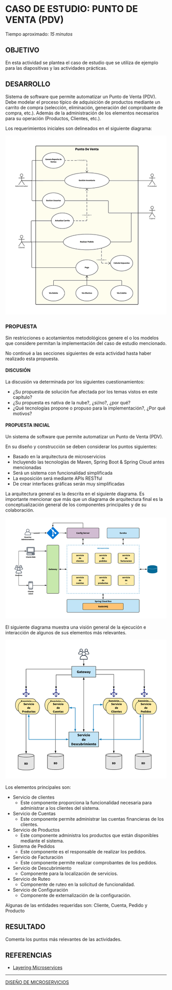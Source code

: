# CASO DE ESTUDIO: PUNTO DE VENTA (PDV)

Tiempo aproximado: _15 minutos_

## OBJETIVO

En esta actividad se plantea el caso de estudio que se utiliza de ejemplo para las diapositivas y las actividades prácticas.

## DESARROLLO

Sistema de software que permite automatizar un Punto de Venta (PDV). Debe modelar el proceso típico de adquisición de productos mediante un carrito de compra (selección, eliminación, generación del comprobante de compra, etc.). Además de la administración de los elementos necesarios para su operación (Productos, Clientes, etc.).

Los requerimientos iniciales son delineados en el siguiente diagrama:

![PUNTO DE VENTA - CASOS DE USO](mm/PDV-CU.png)

### PROPUESTA

Sin restricciones o acotamientos metodológicos genere el o los modelos que considere permitan la implementación del caso de estudio mencionado.

No continué a las secciones siguientes de esta actividad hasta haber realizado esta propuesta.

#### DISCUSIÓN

La discusión va determinada por los siguientes cuestionamientos:

- ¿Su propuesta de solución fue afectada por los temas vistos en este capítulo?
- ¿Su propuesta es nativa de la nube?, ¿si/no?, ¿por qué?
- ¿Qué tecnologías propone o propuso para la implementación?, ¿Por qué motivos?

#### PROPUESTA INICIAL

Un sistema de software que permite automatizar un Punto de Venta (PDV).

En su diseño y construcción se deben considerar los puntos siguientes:

- Basado en la arquitectura de microservicios
- Incluyendo las tecnologías de Maven, Spring Boot & Spring Cloud antes mencionadas
- Será un sistema con funcionalidad simplificada
- La exposición será mediante APIs RESTful
- De crear interfaces gráficas serán muy simplificadas

La arquitectura general es la descrita en el siguiente diagrama. Es importante mencionar que más que un diagrama de arquitectura final es la conceptualización general de los componentes principales y de su colaboración.

![PUNTO DE VENTA - ARQUITECTURA GENERAL](mm/PDV-architecture-ms.png)

El siguiente diagrama muestra una visión general de la ejecución e interacción de algunos de sus elementos más relevantes.

![PUNTO DE VENTA - FLUJOS PRINCIPALES](mm/PDV-Flows.png)

Los elementos principales son:

- Servicio de clientes
  - Este componente proporciona la funcionalidad necesaria para administrar a los clientes del sistema.
- Servicio de Cuentas
  - Este componente permite administrar las cuentas financieras de los clientes.
- Servicio de Productos
  - Este componente administra los productos que están disponibles mediante el sistema.
- Sistema de Pedidos
  - Este componente es el responsable de realizar los pedidos.
- Servicio de Facturación
  - Este componente permite realizar comprobantes de los pedidos.
- Servicio de Descubrimiento
  - Componente para la localización de servicios.
- Servicio de Ruteo
  - Componente de ruteo en la solicitud de funcionalidad.
- Servicio de Configuración
  - Componente de externalización de la configuración.

Algunas de las entidades requeridas son: Cliente, Cuenta, Pedido y Producto

## RESULTADO

Comenta los puntos más relevantes de las actividades.

## REFERENCIAS

- [Layering Microservices](http://philcalcado.com/2018/09/24/services_layers.html)

---

[DISEÑO DE MICROSERVICIOS](../../M03.md)
